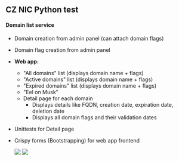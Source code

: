 <h2>CZ NIC Python test</h2>

<h4><b>Domain list service</b></h2>

- Domain creation from admin panel (can attach domain flags)
- Domain flag creation from admin panel
- <b>Web app:</b>
  - "All domains" list (displays domain name + flags)
  - "Active domains" list (displays domain name + flags)
  - "Expired domains" list (displays domain name + flags)
  - "Eel on Musk"
  - Detail page for each domain
    - Displays details like FQDN, creation date, expiration date, deletion date
    - Displays all domain flags and their validation dates
- Unittests for Detail page
- Crispy forms (Bootstrapping) for web app frontend

  <img src="{% static 'images/screen1.png' %}" class="img-fluid">
  <img src="{% static 'images/screen2.png' %}" class="img-fluid">
